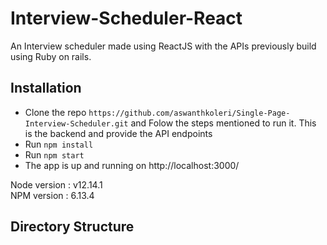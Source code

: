 # Interview-Scheduler-React

An Interview scheduler made using ReactJS with the APIs previously build using Ruby on rails.

## Installation

- Clone the repo `https://github.com/aswanthkoleri/Single-Page-Interview-Scheduler.git` and Folow the steps mentioned to run it. This is the backend and provide the API endpoints
- Run `npm install`
- Run `npm start`
- The app is up and running on http://localhost:3000/

Node version : v12.14.1<br>
NPM version : 6.13.4


## Directory Structure

